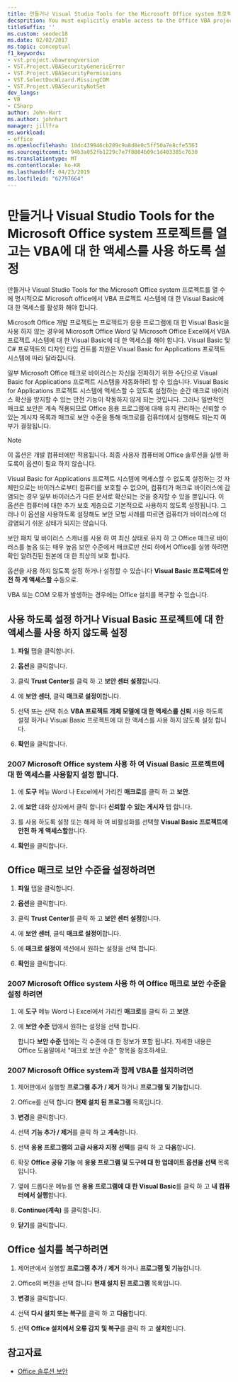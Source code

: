 ```yaml
---
title: 만들거나 Visual Studio Tools for the Microsoft Office system 프로젝트를 열고는 VBA에 대 한 액세스를 사용 하도록 설정
decsprition: You must explicitly enable access to the Office VBA project system before you can create or open a Visual Studio Tools for Office system project
titleSuffix: ''
ms.custom: seodec18
ms.date: 02/02/2017
ms.topic: conceptual
f1_keywords:
- vst.project.vbawrongversion
- VST.Project.VBASecurityGenericError
- VST.Project.VBASecurityPermissions
- VST.SelectDocWizard.MissingCOM
- VST.Project.VBASecurityNotSet
dev_langs:
- VB
- CSharp
author: John-Hart
ms.author: johnhart
manager: jillfra
ms.workload:
- office
ms.openlocfilehash: 10dc439946cb209c9a8d8e0c5ff50a7e8cfe5363
ms.sourcegitcommit: 94b3a052fb1229c7e7f8804b09c1d403385c7630
ms.translationtype: MT
ms.contentlocale: ko-KR
ms.lasthandoff: 04/23/2019
ms.locfileid: "62797664"
---
```

# <a name="enable-access-to-vba-to-create-or-open-a-visual-studio-tools-for-the-microsoft-office-system-project"></a>만들거나 Visual Studio Tools for the Microsoft Office system 프로젝트를 열고는 VBA에 대 한 액세스를 사용 하도록 설정

만들거나 Visual Studio Tools for the Microsoft Office system 프로젝트를 열 수에 명시적으로 Microsoft office에서 VBA 프로젝트 시스템에 대 한 Visual Basic에 대 한 액세스를 활성화 해야 합니다.

 Microsoft Office 개발 프로젝트는 프로젝트가 응용 프로그램에 대 한 Visual Basic을 사용 하지 않는 경우에 Microsoft Office Word 및 Microsoft Office Excel에서 VBA 프로젝트 시스템에 대 한 Visual Basic에 대 한 액세스를 해야 합니다. Visual Basic 및 C# 프로젝트의 디자인 타임 컨트롤 지원은 Visual Basic for Applications 프로젝트 시스템에 따라 달라집니다.

 일부 Microsoft Office 매크로 바이러스는 자신을 전파하기 위한 수단으로 Visual Basic for Applications 프로젝트 시스템을 자동화하려 할 수 있습니다. Visual Basic for Applications 프로젝트 시스템에 액세스할 수 있도록 설정하는 순간 매크로 바이러스 확산을 방지할 수 있는 안전 기능이 작동하지 않게 되는 것입니다. 그러나 일반적인 매크로 보안은 계속 적용되므로 Office 응용 프로그램에 대해 유지 관리하는 신뢰할 수 있는 게시자 목록과 매크로 보안 수준을 통해 매크로를 컴퓨터에서 실행해도 되는지 여부가 결정됩니다.

> [!NOTE]
> 이 옵션은 개발 컴퓨터에만 적용됩니다. 최종 사용자 컴퓨터에 Office 솔루션을 실행 하도록이 옵션이 필요 하지 않습니다.

 Visual Basic for Applications 프로젝트 시스템에 액세스할 수 없도록 설정하는 것 자체만으로는 바이러스로부터 컴퓨터를 보호할 수 없으며, 컴퓨터가 매크로 바이러스에 감염되는 경우 일부 바이러스가 다른 문서로 확산되는 것을 중지할 수 있을 뿐입니다. 이 옵션은 컴퓨터에 대한 추가 보호 계층으로 기본적으로 사용하지 않도록 설정됩니다. 그러나 이 옵션을 사용하도록 설정해도 보안 모범 사례를 따르면 컴퓨터가 바이러스에 더 감염되기 쉬운 상태가 되지는 않습니다.

 보안 패치 및 바이러스 스캐너를 사용 하 여 최신 상태로 유지 하 고 Office 매크로 바이러스를 높음 또는 매우 높음 보안 수준에서 매크로만 신뢰 하에서 Office를 실행 하려면 확인 알려진된 원본에 대 한 최상의 보호 합니다.

 옵션을 사용 하지 않도록 설정 하거나 설정할 수 있습니다 **Visual Basic 프로젝트에 안전 하 게 액세스할** 수동으로.

 VBA 또는 COM 오류가 발생하는 경우에는 Office 설치를 복구할 수 있습니다.

## <a name="to-enable-or-disable-access-to-visual-basic-projects"></a>사용 하도록 설정 하거나 Visual Basic 프로젝트에 대 한 액세스를 사용 하지 않도록 설정

1. **파일** 탭을 클릭합니다.

2. **옵션**을 클릭합니다.

3. 클릭 **Trust Center**를 클릭 하 고 **보안 센터 설정**합니다.

4. 에 **보안 센터**, 클릭 **매크로 설정이**합니다.

5. 선택 또는 선택 취소 **VBA 프로젝트 개체 모델에 대 한 액세스를 신뢰** 사용 하도록 설정 하거나 Visual Basic 프로젝트에 대 한 액세스를 사용 하지 않도록 설정 합니다.

6. **확인**을 클릭합니다.

### <a name="to-enable-or-disable-access-to-visual-basic-projects-with-the-2007-microsoft-office-system"></a>2007 Microsoft Office system 사용 하 여 Visual Basic 프로젝트에 대 한 액세스를 사용할지 설정 합니다.

1. 에 **도구** 메뉴 Word 나 Excel에서 가리킨 **매크로**를 클릭 하 고 **보안**.

2. 에 **보안** 대화 상자에서 클릭 합니다 **신뢰할 수 있는 게시자** 탭 합니다.

3. 를 사용 하도록 설정 또는 해제 하 여 비활성화를 선택할 **Visual Basic 프로젝트에 안전 하 게 액세스할**합니다.

4. **확인**을 클릭합니다.

## <a name="to-set-your-office-macro-security-level"></a>Office 매크로 보안 수준을 설정하려면

1. **파일** 탭을 클릭합니다.

2. **옵션**을 클릭합니다.

3. 클릭 **Trust Center**를 클릭 하 고 **보안 센터 설정**합니다.

4. 에 **보안 센터**, 클릭 **매크로 설정이**합니다.

5. 에 **매크로 설정이** 섹션에서 원하는 설정을 선택 합니다.

6. **확인**을 클릭합니다.

### <a name="to-set-your-office-macro-security-level-with-the-2007-microsoft-office-system"></a>2007 Microsoft Office system 사용 하 여 Office 매크로 보안 수준을 설정 하려면

1. 에 **도구** 메뉴 Word 나 Excel에서 가리킨 **매크로**를 클릭 하 고 **보안**.

2. 에 **보안 수준** 탭에서 원하는 설정을 선택 합니다.

    합니다 **보안 수준** 탭에는 각 수준에 대 한 정보가 포함 됩니다. 자세한 내용은 Office 도움말에서 "매크로 보안 수준" 항목을 참조하세요.

### <a name="to-install-vba-with-the-2007-microsoft-office-system"></a>2007 Microsoft Office system과 함께 VBA를 설치하려면

1. 제어판에서 실행할 **프로그램 추가 / 제거** 하거나 **프로그램 및 기능**합니다.

2. Office를 선택 합니다 **현재 설치 된 프로그램** 목록입니다.

3. **변경**을 클릭합니다.

4. 선택 **기능 추가 / 제거**를 클릭 하 고 **계속**합니다.

5. 선택 **응용 프로그램의 고급 사용자 지정 선택**를 클릭 하 고 **다음**합니다.

6. 확장 **Office 공유 기능** 에 **응용 프로그램 및 도구에 대 한 업데이트 옵션을 선택** 목록입니다.

7. 옆에 드롭다운 메뉴를 연 **응용 프로그램에 대 한 Visual Basic**를 클릭 하 고 **내 컴퓨터에서 실행**합니다.

8. **Continue(계속)** 를 클릭합니다.

9. **닫기**를 클릭합니다.

## <a name="to-repair-your-installation-of-office"></a>Office 설치를 복구하려면

1. 제어판에서 실행할 **프로그램 추가 / 제거** 하거나 **프로그램 및 기능**합니다.

2. Office의 버전을 선택 합니다 **현재 설치 된 프로그램** 목록입니다.

3. **변경**을 클릭합니다.

4. 선택 **다시 설치 또는 복구**를 클릭 하 고 **다음**합니다.

5. 선택 **Office 설치에서 오류 감지 및 복구**를 클릭 하 고 **설치**합니다.

## <a name="see-also"></a>참고자료
- [Office 솔루션 보안](../vsto/securing-office-solutions.md)